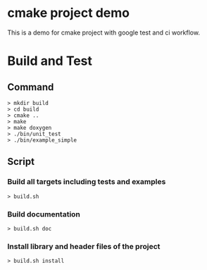 # cmake project demo
This is a demo for cmake project with google test and ci workflow.

# Build and Test
## Command
```
> mkdir build
> cd build
> cmake ..
> make
> make doxygen
> ./bin/unit_test
> ./bin/example_simple
```

## Script
### Build all targets including tests and examples
```
> build.sh
```
### Build documentation
```
> build.sh doc
```
### Install library and header files of the project
```
> build.sh install
```
